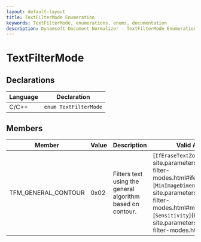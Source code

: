 ```yaml
---
layout: default-layout
title: TextFilterMode Enumeration
keywords: TextFilterMode, enumerations, enums, documentation
description: Dynamsoft Document Normalizer - TextFilterMode Enumeration
---
```


# TextFilterMode

## Declarations

| Language | Declaration |
| -------- | ----------- |
| C/C++ | `enum TextFilterMode` |

## Members

| Member | Value | Description | Valid Arguments |
| ------ | ----- | ----------- | --------------- |
| TFM_GENERAL_CONTOUR | 0x02 | Filters text using the general algorithm based on contour. | [`IfEraseTextZone`]({{ site.parameters_reference }}text-filter-modes.html#iferasetextzone)<br>[`MinImageDimension`]({{ site.parameters_reference }}text-filter-modes.html#minimagedimension)<br>[`Sensitivity`]({{ site.parameters_reference }}text-filter-modes.html#sensitivity) |
